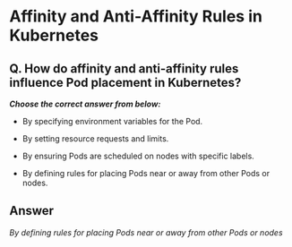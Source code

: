 # Affinity and Anti-Affinity Rules in Kubernetes

## Q. How do affinity and anti-affinity rules influence Pod placement in Kubernetes?

***Choose the correct answer from below:***

  - By specifying environment variables for the Pod.

  - By setting resource requests and limits.

  - By ensuring Pods are scheduled on nodes with specific labels.

  - By defining rules for placing Pods near or away from other Pods or nodes.

## Answer
*By defining rules for placing Pods near or away from other Pods or nodes*
